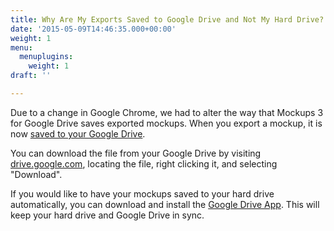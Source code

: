 ```yaml
---
title: Why Are My Exports Saved to Google Drive and Not My Hard Drive?
date: '2015-05-09T14:46:35.000+00:00'
weight: 1
menu:
  menuplugins:
    weight: 1
draft: ''

---
```


Due to a change in Google Chrome, we had to alter the way that Mockups 3 for Google Drive saves exported mockups. When you export a mockup, it is now [saved to your Google Drive](https://docs.balsamiq.com/google-drive/user-guide/#exporting-your-mockups).

You can download the file from your Google Drive by visiting [drive.google.com](https://drive.google.com), locating the file, right clicking it, and selecting "Download".

If you would like to have your mockups saved to your hard drive automatically, you can download and install the [Google Drive App](https://www.google.com/drive/download/). This will keep your hard drive and Google Drive in sync.
